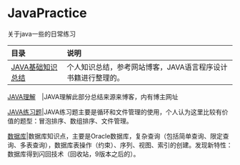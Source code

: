 # JavaPractice
关于java一些的日常练习

目录|说明
:---|:---
[JAVA基础知识总结](https://github.com/ZHoodLum/JavaPractice/blob/master/JAVA%E5%9F%BA%E7%A1%80%E7%9F%A5%E8%AF%86%E4%B8%AA%E4%BA%BA%E6%80%BB%E7%BB%93.md)|个人知识总结，参考网站博客，JAVA语言程序设计书籍进行整理的。


[JAVA理解](https://github.com/ZHoodLum/JavaPractice/blob/master/JAVA%E7%90%86%E8%A7%A3.md)　|JAVA理解此部分总结来源来博客，内有博主网址

[JAVA练习题](https://github.com/ZHoodLum/JavaPractice/blob/master/JAVA%E7%BB%83%E4%B9%A0%E9%A2%98.md)|JAVA练习题主要是循环和文件管理的使用，个人认为这里比较有价值的题型：冒泡排序、数组排序、文件管理。

[数据库](https://github.com/ZHoodLum/JavaPractice/blob/master/%E6%95%B0%E6%8D%AE%E5%BA%93.md)|数据库知识点，主要是Oracle数据库，复杂查询（包括简单查询、限定查询、多表查询），数据库表操作（约束）、序列、视图、索引的创建。发现新特性：数据库得到闪回技术（回收站，9版本之后的）。



